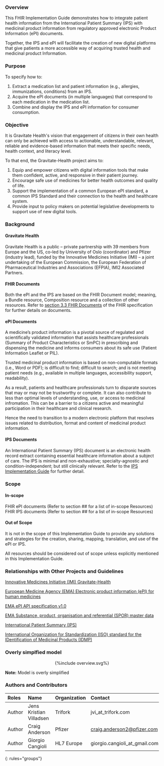 ### Overview
This FHIR Implementation Guide demonstrates how to integrate patient health information from the International Patient Summary (IPS) with medicinal product information from regulatory approved electronic Product Information (ePI) documents.

Together, the IPS and ePI will facilitate the creation of new digital platforms that give patients a more accessible way of acquiring trusted health and medicinal product Information.

### Purpose
To specify how to:
1.	Extract a medication list and patient information (e.g., allergies, immunizations, conditions) from an IPS.
2.	Acquire the ePI documents (in multiple languages) that correspond to each medication in the medication list.
3.	Combine and display the IPS and ePI information for consumer consumption.

### Objective
It is Gravitate Health's vision that engagement of citizens in their own health can only be achieved with access to actionable, understandable, relevant, reliable and evidence-based information that meets their specific needs, health context, and literacy level. 

To that end, the Gravitate-Health project aims to:
1. Equip and empower citizens with digital information tools that make them confident, active, and responsive in their patient journey. 
2. Encourage safe use of medicines for better health outcomes and quality of life. 
3. Support the implementation of a common European ePI standard, a common IPS Standard and their connection to the health and healthcare system.
4. Provide input to policy makers on potential legislative developments to support use of new digital tools.


### Background
#### Gravitate Health
Gravitate Health is a public – private partnership with 39 members from Europe and the US, co-led by University of Oslo (coordinator) and Pfizer (industry lead), funded by the Innovative Medicines Initiative (IMI) – a joint undertaking of the European Commission, the European Federation of Pharmaceutical Industries and Associations (EFPIA), IMI2 Associated Partners.

#### FHIR Documents
Both the ePI and the IPS are based on the FHIR Document model; meaning, a Bundle resource, Composition resource and a collection of other resources. Refer to [section 3.3 FHIR Documents](http://hl7.org/fhir/documents.html) of the FHIR specification for further details on documents. 

#### ePI Documents
A medicine’s product information is a pivotal source of regulated and scientifically validated information that assists healthcare professionals (Summary of Product Characteristics or SmPC) in prescribing and dispensing the medicine and informs consumers about its safe use (Patient Information Leaflet or PIL).

Trusted medicinal product information is based on non-computable formats (i.e., Word or PDF); is difficult to find; difficult to search; and is not meeting patient needs (e.g., available in multiple languages, accessibility support, readability). 

As a result, patients and healthcare professionals turn to disparate sources that may or may not be trustworthy or complete. It can also contribute to less than optimal levels of understanding, use, or access to medicinal infromation. This can be a barrier to a citizens active and meaningful participation in their healthcare and clinical research.

Hence the need to transition to a modern electronic platform that resolves issues related to distribution, format and content of medicinal product information.

#### IPS Documents
An International Patient Summary (IPS) document is an electronic health record extract containing essential healthcare information about a subject of care. The IPS is minimal and non-exhaustive; specialty-agnostic and condition-independent; but still clinically relevant. Refer to the [IPS Implementation Guide](http://build.fhir.org/ig/HL7/fhir-ips/index.html) for further detail.

### Scope
#### In-scope
FHIR ePI documents (Refer to section ## for a list of in-scope Resources)
FHIR IPS documents (Refer to section ## for a list of in-scope Resources)

#### Out of Scope
It is not in the scope of this Implementation Guide to provide any solutions and strategies for the creation, sharing, mapping, translation, and use of the ePI or IPS.

All resources should be considered out of scope unless explicitly mentioned in this Implementation Guide.

### Relationships with Other Projects and Guidelines

[Innovative Medicines Initiative (IMI) Gravitate-Health](https://www.imi.europa.eu/projects-results/project-factsheets/gravitate-health)

[European Medicine Agency (EMA) Electronic product information (ePI) for human medicines](https://www.ema.europa.eu/en/electronic-product-information-human-medicines-european-union-key-principles)

[EMA ePI API specification v1.0](https://github.com/EuropeanMedicinesAgency/ePI-consultation)

[EMA Substance, product, organisation and referential (SPOR) master data](https://www.ema.europa.eu/en/human-regulatory/research-development/data-medicines-iso-idmp-standards/substance-product-organisation-referential-spor-master-data)

[International Patient Summary (IPS)](https://www.iso.org/standard/79491.html)

[International Organization for Standardization (ISO) standard for the IDentification of Medicinal Products (IDMP)](https://www.iso.org/news/ref2234.html)

### Overly simplfied model

<div style="text-align: center;">{%include overview.svg%}</div>


__Note:__ Model is overly simplified



### Authors and Contributors

| Roles | Name | Organization | Contact |
|:--------|:-------|:--------|:--------|
| Author   | Jens Kristian Villadsen | Trifork | jvi_at_trifork.com |
| Author   | Craig Anderson | Pfizer | craig.anderson2@pfizer.com |
| Author   | Giorgio Cangioli | HL7 Europe | giorgio.cangioli_at_gmail.com |
{: rules="groups"}
